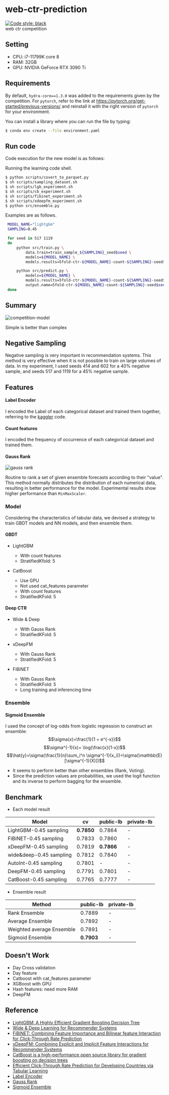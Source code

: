 # web-ctr-prediction
[![Code style: black](https://img.shields.io/badge/code%20style-black-000000.svg)](https://github.com/psf/black)  
web ctr competition

## Setting
- CPU: i7-11799K core 8
- RAM: 32GB
- GPU: NVIDIA GeForce RTX 3090 Ti


## Requirements

By default, `hydra-core==1.3.0` was added to the requirements given by the competition.
For `pytorch`, refer to the link at https://pytorch.org/get-started/previous-versions/ and reinstall it with the right version of `pytorch` for your environment.

You can install a library where you can run the file by typing:

```sh
$ conda env create --file environment.yaml
```

## Run code

Code execution for the new model is as follows:

Running the learning code shell.

   ```sh
   $ python scripts/covert_to_parquet.py
   $ sh scripts/sampling_dataset.sh
   $ sh scripts/lgb_experiment.sh
   $ sh scripts/cb_experiment.sh
   $ sh scripts/fibinet_experiment.sh
   $ sh scripts/xdeepfm_experiment.sh
   $ python src/ensemble.py
   ```

   Examples are as follows.

   ```sh
    MODEL_NAME="lightgbm"
    SAMPLING=0.45

    for seed in 517 1119
    do
        python src/train.py \
            data.train=train_sample_${SAMPLING}_seed$seed \
            models=${MODEL_NAME} \
            models.results=5fold-ctr-${MODEL_NAME}-count-${SAMPLING}-seed$seed

        python src/predict.py \
            models=${MODEL_NAME} \
            models.results=5fold-ctr-${MODEL_NAME}-count-${SAMPLING}-seed$seed \
            output.name=5fold-ctr-${MODEL_NAME}-count-${SAMPLING}-seed$seed
    done

   ```

## Summary
![competition-model](https://github.com/ds-wook/web-ctr-prediction/assets/46340424/21f6f58c-1844-4d6b-a915-3afcacdca4a2)


Simple is better than complex

## Negative Sampling
Negative sampling is very important in recommendation systems. This method is very effective when it is not possible to train on large volumes of data.
In my experiment, I used seeds 414 and 602 for a 40% negative sample, and seeds 517 and 1119 for a 45% negative sample.

## Features
#### Label Encoder
I encoded the Label of each categorical dataset and trained them together, referring to the [kaggler](https://github.com/jeongyoonlee/Kaggler) code.


#### Count features
I encoded the frequency of occurrence of each categorical dataset and trained them.

#### Gauss Rank
![gauss rank](https://github.com/ds-wook/web-ctr-prediction/assets/46340424/4d9ce6bc-8d6c-41f4-b001-298bb4538265)

Routine to rank a set of given ensemble forecasts according to their "value".
This method normally distributes the distribution of each numerical data, resulting in better performance for the model. Experimental results show higher performance than ``MinMaxScaler``.

### Model
Considering the characteristics of tabular data, we devised a strategy to train GBDT models and NN models, and then ensemble them.

#### GBDT
+ LightGBM
    + With count features
    + StratifiedKfold: 5

+ CatBoost
    + Use GPU
    + Not used cat_features parameter
    + With count features
    + StratifiedKFold: 5

#### Deep CTR
+ Wide & Deep
    + With Gauss Rank
    + StratifiedKFold: 5  

+ xDeepFM
    + With Gauss Rank
    + StratifiedKFold: 5

+ FiBiNET
    + With Gauss Rank
    + StratifiedKFold: 5
    + Long training and inferencing time

### Ensemble
#### Sigmoid Ensemble 
I used the concept of log-odds from logistic regression to construct an ensemble:
$$\sigma(𝑥)=\frac{1}{1 + e^{-x}}$$
$$\sigma^{-1}(x)= \log(\frac{x}{1-x})$$
$$\hat{y}=\sigma(\frac{1}{n}\sum_i^n \sigma^{-1}(x_i))=\sigma(\mathbb{E}[\sigma^{-1}(X)])$$

+ It seems to perform better than other ensembles (Rank, Voting).
+ Since the prediction values are probabilities, we used the logit function and its inverse to perform bagging for the ensemble.


## Benchmark
+ Each model result

|Model|cv|public-lb|private-lb|
|-----|--|---------|----------|
|LightGBM-0.45 sampling|**0.7850**|0.7864|-|
|FiBiNET-0.45 sampling|0.7833|0.7860|-|
|xDeepFM-0.45 sampling|0.7819|**0.7866**|-|
|wide&deep-0.45 sampling|0.7812|0.7840|-|
|AutoInt-0.45 sampling|0.7801|-|-|
|DeepFM-0.45 sampling|0.7791|0.7801|-|
|CatBoost-0.45 sampling|0.7765|0.7777|-|

+ Ensemble result

|Method|public-lb|private-lb|
|------|---------|----------|
|Rank Ensemble|0.7889|-|
|Average Ensemble|0.7892|-|
|Weighted average Ensemble|0.7891|-|
|Sigmoid Ensemble|**0.7903**|-|


## Doesn't Work
+ Day Cross validation
+ Day feature
+ Catboost with cat_features parameter
+ XGBoost with GPU
+ Hash features: need more RAM
+ DeepFM

## Reference
+ [LightGBM: A Highly Efficient Gradient Boosting Decision Tree](https://lightgbm.readthedocs.io/en/stable/)
+ [Wide & Deep Learning for Recommender Systems](https://arxiv.org/pdf/1606.07792)
+ [FiBiNET: Combining Feature Importance and Bilinear feature Interaction for Click-Through Rate Prediction](https://arxiv.org/pdf/1905.09433)
+ [xDeepFM: Combining Explicit and Implicit Feature Interactions for Recommender Systems](https://arxiv.org/pdf/1803.05170)
+ [CatBoost is a high-performance open source library for gradient boosting on decision trees](https://catboost.ai/)
+ [Efficient Click-Through Rate Prediction for Developing Countries via Tabular Learning](https://arxiv.org/pdf/2104.07553)
+ [Label Encoder](https://github.com/jeongyoonlee/Kaggler/blob/master/kaggler/preprocessing/categorical.py)
+ [Gauss Rank](https://github.com/aldente0630/gauss-rank-scaler)
+ [Sigmoid Ensemble](https://www.kaggle.com/competitions/amex-default-prediction/discussion/329103)
